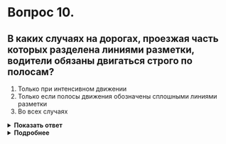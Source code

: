 # Вопрос 10.

## В каких случаях на дорогах, проезжая часть которых разделена линиями разметки, водители обязаны двигаться строго по полосам?

1. Только при интенсивном движении
2. Только если полосы движения обозначены сплошными линиями разметки
3. Во всех случаях

<details>
<summary><b>Показать ответ</b></summary>
Правильный ответ: 3
</details>
<details>
<summary><b>Подробнее</b></summary>
При наличии разметки движение осуществляется строго по обозначенным полосам во всех случаях.
(Пункт 9.7 ПДД)
</details>